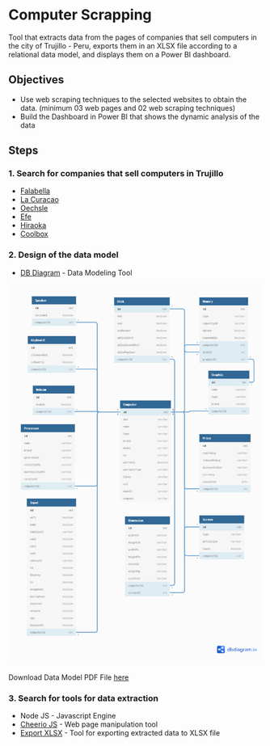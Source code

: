 <!--
Created: Thu Nov 18 2021 12:56:11 GMT-0400 (hora de Bolivia)
Modified: Thu Nov 18 2021 16:20:36 GMT-0400 (hora de Bolivia)
-->

# Computer Scrapping

Tool that extracts data from the pages of companies that sell computers in the city of Trujillo - Peru, exports them in an XLSX file according to a relational data model, and displays them on a Power BI dashboard.

## Objectives

* Use web scraping techniques to the selected websites to obtain the data. (minimum 03 web pages and 02 web scraping techniques)
* Build the Dashboard in Power BI that shows the dynamic analysis of the data

## Steps

### 1. Search for companies that sell computers in Trujillo

* <a href="https://www.falabella.com.pe/" target="_blank">Falabella</a>
* <a href="https://www.lacuracao.pe/" target="_blank">La Curacao</a>
* <a href="https://www.oechsle.pe/" target="_blank">Oechsle</a>
* <a href="https://www.efe.com.pe/" target="_blank">Efe</a>
* <a href="https://hiraoka.com.pe" target="_blank">Hiraoka</a>
* <a href="https://www.coolbox.pe/" target="_blank">Coolbox</a>

### 2. Design of the data model

* [DB Diagram](https://dbdiagram.io/) - Data Modeling Tool

![datamodel](https://raw.githubusercontent.com/MichaellAlavedraMunayco/computer-scrapping/main/.github/images/computers.database.png)

Download Data Model PDF File [here](https://raw.githubusercontent.com/MichaellAlavedraMunayco/computer-scrapping/main/.github/docs/computers.database.pdf)

### 3. Search for tools for data extraction

* Node JS - Javascript Engine
* [Cheerio JS](https://www.npmjs.com/package/cheerio) - Web page manipulation tool
* [Export XLSX](https://www.npmjs.com/package/export-xlsx) - Tool for exporting extracted data to XLSX file
